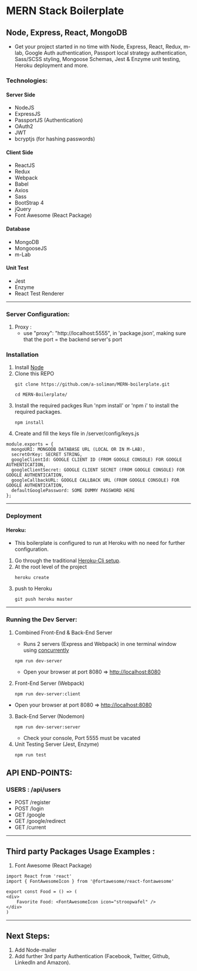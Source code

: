 # MERN Stack Boilerplate

## Node, Express, React, MongoDB

- Get your project started in no time with Node, Express, React, Redux, m-lab, Google Auth authentication, Passport local strategy authentication, Sass/SCSS styling, Mongoose Schemas, Jest & Enzyme unit testing, Heroku deployment and more.

### Technologies:

#### Server Side

- NodeJS
- ExpressJS
- PassportJS (Authentication)
- OAuth2
- JWT
- bcryptjs (for hashing passwords)

#### Client Side

- ReactJS
- Redux
- Webpack
- Babel
- Axios
- Sass
- BootStrap 4
- jQuery
- Font Awesome (React Package)

#### Database

- MongoDB
- MongooseJS
- m-Lab

#### Unit Test

- Jest
- Enzyme
- React Test Renderer

---

### Server Configuration:

1. Proxy :
   - use "proxy": "http://localhost:5555", in 'package.json', making sure that the port = the backend server's port

### Installation

1. Install [Node](https://nodejs.org/en/)
2. Clone this REPO
   ```
   git clone https://github.com/a-soliman/MERN-boilerplate.git
   ```
   ```
   cd MERN-Boilerplate/
   ```
3. Install the required packges
   Run 'npm install' or 'npm i' to install the required packages.
   ```
   npm install
   ```
4. Create and fill the keys file in /server/config/keys.js

```
module.exports = {
  mongoURI: MONGODB DATABASE URL (LOCAL OR IN M-LAB),
  secretOrKey: SECRET STRING,
  googleClientId: GOOGLE CLIENT ID (FROM GOOGLE CONSOLE) FOR GOOGLE AUTHENTICATION,
  googleClientSecret: GOOGLE CLIENT SECRET (FROM GOOGLE CONSOLE) FOR GOOGLE AUTHENTICATION,
  googleCallbackURL: GOOGLE CALLBACK URL (FROM GOOGLE CONSOLE) FOR GOOGLE AUTHENTICATION,
  defaultGooglePassword: SOME DUMMY PASSWORD HERE
};
```

---

### Deployment

#### Heroku:

- This boilerplate is configured to run at Heroku with no need for further configuration.

1. Go through the traditional [Heroku-Cli setup](https://devcenter.heroku.com/articles/heroku-cli).
2. At the root level of the project
   ```
   heroku create
   ```
3. push to Heroku
   ```
   git push heroku master
   ```

---

### Running the Dev Server:

1. Combined Front-End & Back-End Server

   - Runs 2 servers (Express and Webpack) in one terminal window using [concurrently](https://www.npmjs.com/package/concurrently)

   ```
   npm run dev-server
   ```

   - Open your browser at port 8080 => [http://localhost:8080](http://localhost:8080)

2. Front-End Server (Webpack)
   ```
   npm run dev-server:client
   ```

- Open your browser at port 8080 => [http://localhost:8080](http://localhost:8080)

3. Back-End Server (Nodemon)
   ```
   npm run dev-server:server
   ```
   - Check your console, Port 5555 must be vacated
4. Unit Testing Server (Jest, Enzyme)
   ```
   npm run test
   ```

## API END-POINTS:

### USERS : /api/users

- POST /register
- POST /login
- GET /google
- GET /google/redirect
- GET /current

---

## Third party Packages Usage Examples :

1. Font Awesome (React Package)

```
import React from 'react'
import { FontAwesomeIcon } from '@fortawesome/react-fontawesome'

export const Food = () => (
<div>
    Favorite Food: <FontAwesomeIcon icon="stroopwafel" />
</div>
)
```

---

## Next Steps:

1. Add Node-mailer
2. Add further 3rd party Authentication (Facebook, Twitter, Github, LinkedIn and Amazon).
